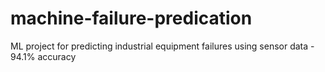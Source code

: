# machine-failure-predication
ML project for predicting industrial equipment failures using sensor data - 94.1% accuracy
